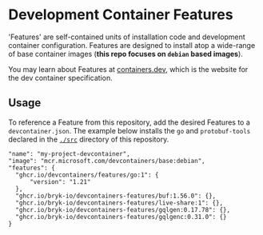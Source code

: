 # Development Container Features

'Features' are self-contained units of installation code and development
container configuration. Features are designed to install atop a wide-range
of base container images (**this repo focuses on `debian` based images**).

You may learn about Features at [containers.dev](https://containers.dev/implementors/features/), which is the website for the dev container specification.

## Usage

To reference a Feature from this repository, add the desired Features to
a `devcontainer.json`. The example below installs the `go` and `protobuf-tools`
declared in the [`./src`](./src) directory of this repository.

```jsonc
"name": "my-project-devcontainer",
"image": "mcr.microsoft.com/devcontainers/base:debian",
"features": {
  "ghcr.io/devcontainers/features/go:1": {
      "version": "1.21"
  },
  "ghcr.io/bryk-io/devcontainers-features/buf:1.56.0": {},
  "ghcr.io/bryk-io/devcontainers-features/live-share:1": {},
  "ghcr.io/bryk-io/devcontainers-features/gqlgen:0.17.78": {},
  "ghcr.io/bryk-io/devcontainers-features/gqlgenc:0.31.0": {}
}
```
